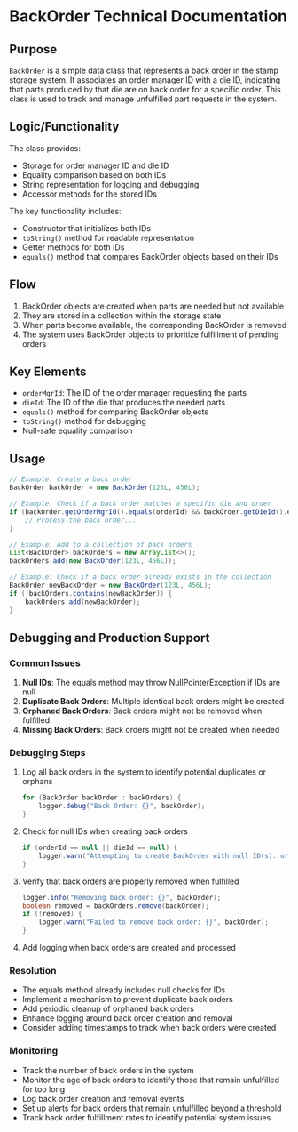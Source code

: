 # BackOrder Technical Documentation

## Purpose
`BackOrder` is a simple data class that represents a back order in the stamp storage system. It associates an order manager ID with a die ID, indicating that parts produced by that die are on back order for a specific order. This class is used to track and manage unfulfilled part requests in the system.

## Logic/Functionality
The class provides:
- Storage for order manager ID and die ID
- Equality comparison based on both IDs
- String representation for logging and debugging
- Accessor methods for the stored IDs

The key functionality includes:
- Constructor that initializes both IDs
- `toString()` method for readable representation
- Getter methods for both IDs
- `equals()` method that compares BackOrder objects based on their IDs

## Flow
1. BackOrder objects are created when parts are needed but not available
2. They are stored in a collection within the storage state
3. When parts become available, the corresponding BackOrder is removed
4. The system uses BackOrder objects to prioritize fulfillment of pending orders

## Key Elements
- `orderMgrId`: The ID of the order manager requesting the parts
- `dieId`: The ID of the die that produces the needed parts
- `equals()` method for comparing BackOrder objects
- `toString()` method for debugging
- Null-safe equality comparison

## Usage
```java
// Example: Create a back order
BackOrder backOrder = new BackOrder(123L, 456L);

// Example: Check if a back order matches a specific die and order
if (backOrder.getOrderMgrId().equals(orderId) && backOrder.getDieId().equals(dieId)) {
    // Process the back order...
}

// Example: Add to a collection of back orders
List<BackOrder> backOrders = new ArrayList<>();
backOrders.add(new BackOrder(123L, 456L));

// Example: Check if a back order already exists in the collection
BackOrder newBackOrder = new BackOrder(123L, 456L);
if (!backOrders.contains(newBackOrder)) {
    backOrders.add(newBackOrder);
}
```

## Debugging and Production Support

### Common Issues
1. **Null IDs**: The equals method may throw NullPointerException if IDs are null
2. **Duplicate Back Orders**: Multiple identical back orders might be created
3. **Orphaned Back Orders**: Back orders might not be removed when fulfilled
4. **Missing Back Orders**: Back orders might not be created when needed

### Debugging Steps
1. Log all back orders in the system to identify potential duplicates or orphans
   ```java
   for (BackOrder backOrder : backOrders) {
       logger.debug("Back Order: {}", backOrder);
   }
   ```
2. Check for null IDs when creating back orders
   ```java
   if (orderId == null || dieId == null) {
       logger.warn("Attempting to create BackOrder with null ID(s): orderId={}, dieId={}", orderId, dieId);
   }
   ```
3. Verify that back orders are properly removed when fulfilled
   ```java
   logger.info("Removing back order: {}", backOrder);
   boolean removed = backOrders.remove(backOrder);
   if (!removed) {
       logger.warn("Failed to remove back order: {}", backOrder);
   }
   ```
4. Add logging when back orders are created and processed

### Resolution
- The equals method already includes null checks for IDs
- Implement a mechanism to prevent duplicate back orders
- Add periodic cleanup of orphaned back orders
- Enhance logging around back order creation and removal
- Consider adding timestamps to track when back orders were created

### Monitoring
- Track the number of back orders in the system
- Monitor the age of back orders to identify those that remain unfulfilled for too long
- Log back order creation and removal events
- Set up alerts for back orders that remain unfulfilled beyond a threshold
- Track back order fulfillment rates to identify potential system issues